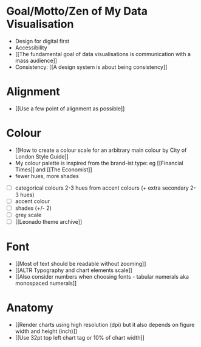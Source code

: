 
# Goal/Motto/Zen of My Data Visualisation

- Design for digital first
- Accessibility
- [[The fundamental goal of data visualisations is communication with a mass audience]]
- Consistency: [[A design system is about being consistency]]

# Alignment

- [[Use a few point of alignment as possible]]

# Colour

- [[How to create a colour scale for an arbitrary main colour by City of London Style Guide]]
- My colour palette is inspired from the brand-ist type: eg [[Financial Times]] and [[The Economist]]
- fewer hues, more shades
- [ ] categorical colours 2-3 hues from accent colours (+ extra secondary 2-3 hues)
- [ ] accent colour
- [ ] shades (+/- 2)
- [ ] grey scale
- [ ] [[Leonado theme archive]]

# Font

- [[Most of text should be readable without zooming]]
- [[ALTR Typography and chart elements scale]]
- [[Also consider numbers when choosing fonts - tabular numerals aka monospaced numerals]]

# Anatomy

- [[Render charts using high resolution (dpi) but it also depends on figure width and height (inch)]]
- [[Use 32pt top left chart tag or 10% of chart width]]